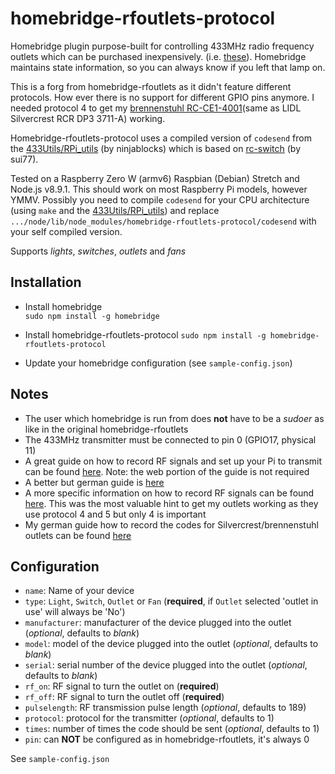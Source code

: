 # homebridge-rfoutlets-protocol

Homebridge plugin purpose-built for controlling 433MHz radio frequency outlets which can be purchased inexpensively. (i.e. [these](https://www.amazon.com/Etekcity-Wireless-Electrical-Household-Appliances/dp/B00DQELHBS "Etekcity Wireless Outlets")). Homebridge maintains state information, so you can always know if you left that lamp on.

This is a forg from homebridge-rfoutlets as it didn't feature different protocols. How ever there is no support for different GPIO pins anymore. I needed protocol 4 to get my [brennenstuhl RC-CE1-4001](https://www.brennenstuhl.com/en-DE/Comfort-Line-Remote-Control-Set-RC-CE1-4001)(same as LIDL Silvercrest RCR DP3 3711-A) working.

Homebridge-rfoutlets-protocol uses a compiled version of `codesend` from the [433Utils/RPi_utils](https://github.com/ninjablocks/433Utils) (by ninjablocks) which is based on [rc-switch](https://github.com/sui77/rc-switch/) (by sui77).

Tested on a Raspberry Zero W (armv6) Raspbian (Debian) Stretch and Node.js v8.9.1. This should work on most Raspberry Pi models, however YMMV. Possibly you need to compile `codesend` for your CPU architecture (using `make` and the [433Utils/RPi_utils](https://github.com/ninjablocks/433Utils)) and replace `.../node/lib/node_modules/homebridge-rfoutlets-protocol/codesend` with your self compiled version.

Supports *lights*, *switches*, *outlets* and *fans*

## Installation

- Install homebridge  
`sudo npm install -g homebridge`

- Install homebridge-rfoutlets-protocol
`sudo npm install -g homebridge-rfoutlets-protocol`

- Update your homebridge configuration (see `sample-config.json`)

## Notes

- The user which homebridge is run from does **not** have to be a *sudoer* as like in the original homebridge-rfoutlets
- The 433MHz transmitter must be connected to pin 0 (GPIO17, physical 11)
- A great guide on how to record RF signals and set up your Pi to transmit can be found [here](https://www.samkear.com/hardware/control-power-outlets-wirelessly-raspberry-pi "Pi 433Mhz Transmitter Guide"). Note: the web portion of the guide is not required
- A better but german guide is [here](https://tutorials-raspberrypi.de/raspberry-pi-funksteckdosen-433-mhz-steuern/)
- A more specific information on how to record RF signals can be found [here](https://github.com/sui77/rc-switch/issues/103). This was the most valuable hint to get my outlets working as they use protocol 4 and 5 but only 4 is important
- My german guide how to record the codes for Silvercrest/brennenstuhl outlets can be found [here](https://forum.pimatic.org/topic/3337/433-mhz-funksteckdosen-lidl-silvercrest-rcr-dp3-3711-a-brennenstuhl-mit-homeduino/19)

## Configuration

- `name`: Name of your device
- `type`: `Light`, `Switch`, `Outlet` or `Fan` (**required**, if  `Outlet` selected 'outlet in use' will always be 'No')
- `manufacturer`: manufacturer of the device plugged into the outlet (*optional*, defaults to *blank*)
- `model`: model of the device plugged into the outlet (*optional*, defaults to *blank*)
- `serial`: serial number of the device plugged into the outlet (*optional*, defaults to *blank*)
- `rf_on`: RF signal to turn the outlet on (**required**)
- `rf_off`: RF signal to turn the outlet off (**required**)
- `pulselength`: RF transmission pulse length (*optional*, defaults to 189)
- `protocol`: protocol for the transmitter (*optional*, defaults to 1)
- `times`: number of times the code should be sent (*optional*, defaults to 1)
- `pin`: can **NOT** be configured as in homebridge-rfoutlets, it's always 0

See `sample-config.json`
